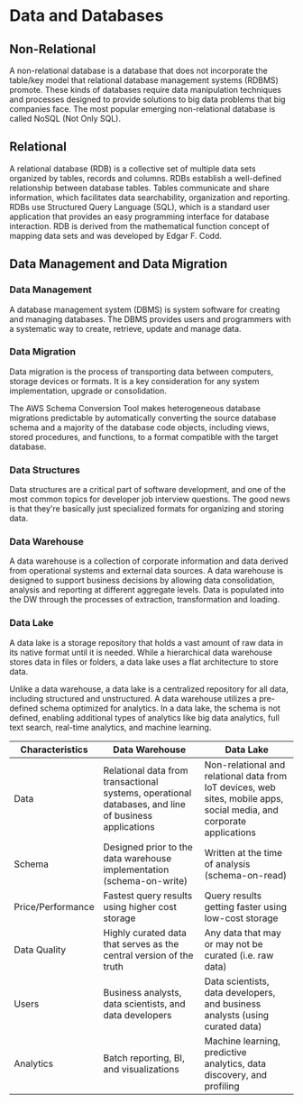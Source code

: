 # Data and Databases

## Non-Relational

A non-relational database is a database that does not incorporate the table/key model that relational database management systems (RDBMS) promote. These kinds of databases require data manipulation techniques and processes designed to provide solutions to big data problems that big companies face. The most popular emerging non-relational database is called NoSQL (Not Only SQL).

## Relational

A relational database (RDB) is a collective set of multiple data sets organized by tables, records and columns. RDBs establish a well-defined relationship between database tables. Tables communicate and share information, which facilitates data searchability, organization and reporting. RDBs use Structured Query Language (SQL), which is a standard user application that provides an easy programming interface for database interaction. RDB is derived from the mathematical function concept of mapping data sets and was developed by Edgar F. Codd.

## Data Management and Data Migration

### Data Management

A database management system (DBMS) is system software for creating and managing databases. The DBMS provides users and programmers with a systematic way to create, retrieve, update and manage data.

### Data Migration

Data migration is the process of transporting data between computers, storage devices or formats. It is a key consideration for any system implementation, upgrade or consolidation.

The AWS Schema Conversion Tool makes heterogeneous database migrations predictable by automatically converting the source database schema and a majority of the database code objects, including views, stored procedures, and functions, to a format compatible with the target database.

### Data Structures

Data structures are a critical part of software development, and one of the most common topics for developer job interview questions. The good news is that they're basically just specialized formats for organizing and storing data.

### Data Warehouse

A data warehouse is a collection of corporate information and data derived from operational systems and external data sources. A data warehouse is designed to support business decisions by allowing data consolidation, analysis and reporting at different aggregate levels. Data is populated into the DW through the processes of extraction, transformation and loading.

### Data Lake

A data lake is a storage repository that holds a vast amount of raw data in its native format until it is needed. While a hierarchical data warehouse stores data in files or folders, a data lake uses a flat architecture to store data.

Unlike a data warehouse, a data lake is a centralized repository for all data, including structured and unstructured. A data warehouse utilizes a pre-defined schema optimized for analytics. In a data lake, the schema is not defined, enabling additional types of analytics like big data analytics, full text search, real-time analytics, and machine learning.

Characteristics | Data Warehouse | Data Lake
----------------|----------------|----------
Data | Relational data from transactional systems, operational databases, and line of business applications | Non-relational and relational data from IoT devices, web sites, mobile apps, social media, and corporate applications
Schema | Designed prior to the data warehouse implementation (schema-on-write) | Written at the time of analysis (schema-on-read)
Price/Performance | Fastest query results using higher cost storage | Query results getting faster using low-cost storage
Data Quality | Highly curated data that serves as the central version of the truth | Any data that may or may not be curated (i.e. raw data)
Users | Business analysts, data scientists, and data developers | Data scientists, data developers, and business analysts (using curated data)
Analytics | Batch reporting, BI, and visualizations | Machine learning, predictive analytics, data discovery, and profiling
